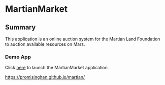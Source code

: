 # MartianMarket

## Summary

This application is an online auction system for the Martian Land Foundation to auction available resources on Mars.

### Demo App

Click [here](martian_frontend/index.html) to launch the MartianMarket application.

https://promisinghan.github.io/martian/
